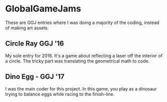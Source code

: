 # GlobalGameJams

These are GGJ entries where I was doing a majority of the coding, instead of making art assets.

## Circle Ray GGJ '16



My sole entry for 2016. It's a game about reflecting a laser off the interior of a circle. The tricky part was translating the geometrical math to code.

## Dino Egg - GGJ '17



I was the main coder for this project. In this game, you play as a dinosaur trying to balance eggs while racing to the finish-line.
